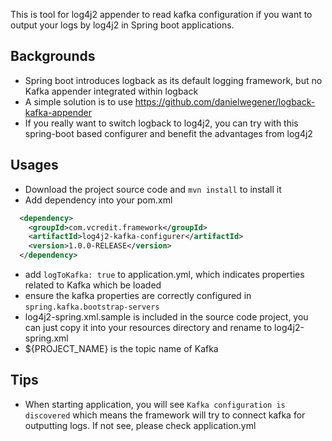 This is tool for log4j2 appender to read kafka configuration if you want to output your logs by log4j2 in Spring boot applications. 

## Backgrounds
* Spring boot introduces logback as its default logging framework, but no Kafka appender integrated within logback 
* A simple solution is to use https://github.com/danielwegener/logback-kafka-appender
* If you really want to switch logback to log4j2, you can try with this spring-boot based configurer and benefit the advantages from log4j2
  
## Usages
* Download the project source code and `mvn install` to install it
* Add dependency into your pom.xml  
```xml
  <dependency>
    <groupId>com.vcredit.framework</groupId>
    <artifactId>log4j2-kafka-configurer</artifactId>
    <version>1.0.0-RELEASE</version>
  </dependency>
```
* add `logToKafka: true` to application.yml, which indicates properties related to Kafka which be loaded
* ensure the kafka properties are correctly configured in `spring.kafka.bootstrap-servers`
* log4j2-spring.xml.sample is included in the source code project, you can just copy it into your resources directory and rename to log4j2-spring.xml
* ${PROJECT_NAME} is the topic name of Kafka

## Tips
* When starting application, you will see `Kafka configuration is discovered` which means the framework will try to connect kafka for outputting logs. If not see, please check application.yml 